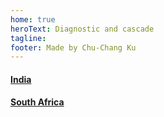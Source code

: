```yaml
---
home: true
heroText: Diagnostic and cascade
tagline:
footer: Made by Chu-Chang Ku
---
```



<div class="container">
    <div class="row">
        <div class="col-md-6">
            <div class="card">
            <a href="/ind/">
                <div class="card-body">
                    <h4 class="card-title">India</h4>
                </div>
            </a>
            </div>
        </div>
        <div class="col-md-6">
            <div class="card">
            <a href="/rsa/">
                <div class="card-body">
                    <h4 class="card-title">South Africa</h4>
                </div>
            </a>
            </div>
        </div>
    </div>
</div>

